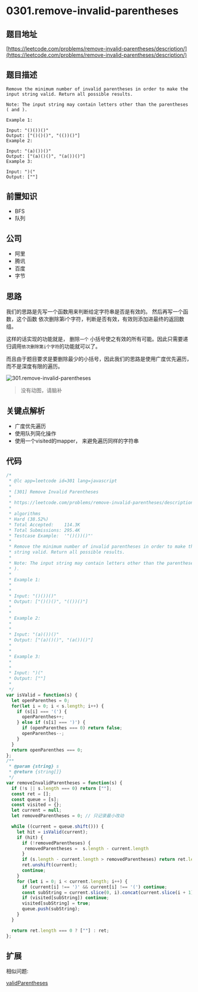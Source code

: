 # 0301.remove-invalid-parentheses

## 题目地址

[https://leetcode.com/problems/remove-invalid-parentheses/description/](https://leetcode.com/problems/remove-invalid-parentheses/description/)

## 题目描述

```text
Remove the minimum number of invalid parentheses in order to make the input string valid. Return all possible results.

Note: The input string may contain letters other than the parentheses ( and ).

Example 1:

Input: "()())()"
Output: ["()()()", "(())()"]
Example 2:

Input: "(a)())()"
Output: ["(a)()()", "(a())()"]
Example 3:

Input: ")("
Output: [""]
```

## 前置知识

* BFS
* 队列

## 公司

* 阿里
* 腾讯
* 百度
* 字节

## 思路

我们的思路是先写一个函数用来判断给定字符串是否是有效的。 然后再写一个函数，这个函数 依次删除第i个字符，判断是否有效，有效则添加进最终的返回数组。

这样的话实现的功能就是， 删除`一个` 小括号使之有效的所有可能。因此只需要递归调用`依次删除第i个字符`的功能就可以了。

而且由于题目要求是要删除最少的小括号，因此我们的思路是使用广度优先遍历，而不是深度有限的遍历。

![301.remove-invalid-parentheses](https://tva1.sinaimg.cn/large/007S8ZIlly1ghlude6ok2j30s90fctaa.jpg)

> 没有动图，请脑补

## 关键点解析

* 广度优先遍历
* 使用队列简化操作
* 使用一个visited的mapper， 来避免遍历同样的字符串

## 代码

```javascript
/*
 * @lc app=leetcode id=301 lang=javascript
 *
 * [301] Remove Invalid Parentheses
 *
 * https://leetcode.com/problems/remove-invalid-parentheses/description/
 *
 * algorithms
 * Hard (38.52%)
 * Total Accepted:    114.3K
 * Total Submissions: 295.4K
 * Testcase Example:  '"()())()"'
 *
 * Remove the minimum number of invalid parentheses in order to make the input
 * string valid. Return all possible results.
 *
 * Note: The input string may contain letters other than the parentheses ( and
 * ).
 *
 * Example 1:
 *
 *
 * Input: "()())()"
 * Output: ["()()()", "(())()"]
 *
 *
 * Example 2:
 *
 *
 * Input: "(a)())()"
 * Output: ["(a)()()", "(a())()"]
 *
 *
 * Example 3:
 *
 *
 * Input: ")("
 * Output: [""]
 *
 */
var isValid = function(s) {
  let openParenthes = 0;
  for(let i = 0; i < s.length; i++) {
    if (s[i] === '(') {
      openParenthes++;
    } else if (s[i] === ')') {
      if (openParenthes === 0) return false;
      openParenthes--;
    }
  }
  return openParenthes === 0;
};
/**
 * @param {string} s
 * @return {string[]}
 */
var removeInvalidParentheses = function(s) {
  if (!s || s.length === 0) return [""];
  const ret = [];
  const queue = [s];
  const visited = {};
  let current = null;
  let removedParentheses = 0; // 只记录最小改动

  while ((current = queue.shift())) {
    let hit = isValid(current);
    if (hit) {
      if (!removedParentheses) {
       removedParentheses =  s.length - current.length
      }
      if (s.length - current.length > removedParentheses) return ret.length === 0 ? [""] : ret;;
      ret.unshift(current);
      continue;
    }
    for (let i = 0; i < current.length; i++) {
      if (current[i] !== ')' && current[i] !== '(') continue;
      const subString = current.slice(0, i).concat(current.slice(i + 1));
      if (visited[subString]) continue;
      visited[subString] = true;
      queue.push(subString);
    }
  }

  return ret.length === 0 ? [""] : ret;
};
```

## 扩展

相似问题:

[validParentheses](https://github.com/azl397985856/leetcode/tree/fda45b63847d0aec5b49d2d203e384c8154c13e0/problems/validParentheses.md)

